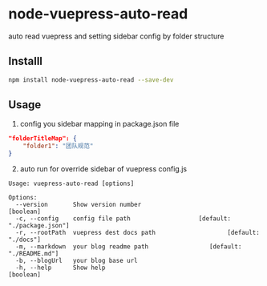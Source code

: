 # node-vuepress-auto-read

auto read vuepress and setting sidebar config by folder structure

## Installl
``` bash
npm install node-vuepress-auto-read --save-dev
```

## Usage
1. config you sidebar mapping in package.json file
``` json
"folderTitleMap": {
    "folder1": "团队规范"
}
```

2. auto run for override sidebar of vuepress config.js

```
Usage: vuepress-auto-read [options]

Options:
  --version       Show version number                                  [boolean]
  -c, --config    config file path                   [default: "./package.json"]
  -r, --rootPath  vuepress dest docs path                    [default: "./docs"]
  -m, --markdown  your blog readme path                 [default: "./README.md"]
  -b, --blogUrl   your blog base url
  -h, --help      Show help                                            [boolean]
```